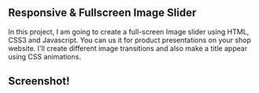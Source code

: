 ## Responsive & Fullscreen Image Slider

In this project, I am going to create a full-screen Image slider using HTML, CSS3 and Javascript.
You can us it for product presentations on your shop website.
I'll create different image transitions and also make a title appear using CSS animations.

## Screenshot!


